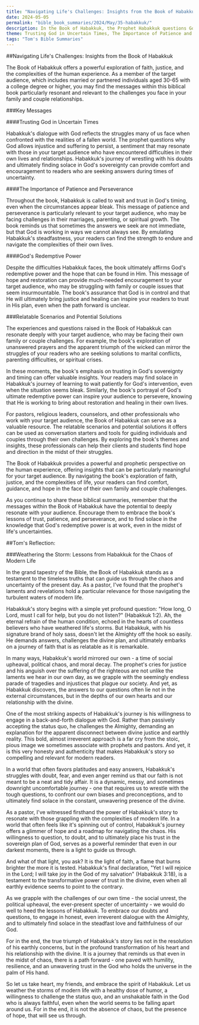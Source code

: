 ```yaml
---
title: "Navigating Life's Challenges: Insights from the Book of Habakkuk - Tom's Summaries 4"
date: 2024-05-05
permalink: "bible_book_summaries/2024/May/35-habakkuk/"
description: In the Book of Habakkuk, the Prophet Habakkuk questions God’s justice in allowing Babylon to oppress Judah but learns to trust God’s sovereignty and rejoice in His salvation.
theme: Trusting God in Uncertain Times, The Importance of Patience and Perseverance, God's Redemptive Power
tags: "Tom's Bible Summaries"
---
```


##Navigating Life's Challenges: Insights from the Book of Habakkuk

The Book of Habakkuk offers a powerful exploration of faith, justice, and the complexities of the human experience. As a member of the target audience, which includes married or partnered individuals aged 30-65 with a college degree or higher, you may find the messages within this biblical book particularly resonant and relevant to the challenges you face in your family and couple relationships.

###Key Messages

####Trusting God in Uncertain Times

Habakkuk's dialogue with God reflects the struggles many of us face when confronted with the realities of a fallen world. The prophet questions why God allows injustice and suffering to persist, a sentiment that may resonate with those in your target audience who have encountered difficulties in their own lives and relationships. Habakkuk's journey of wrestling with his doubts and ultimately finding solace in God's sovereignty can provide comfort and encouragement to readers who are seeking answers during times of uncertainty.

####The Importance of Patience and Perseverance

Throughout the book, Habakkuk is called to wait and trust in God's timing, even when the circumstances appear bleak. This message of patience and perseverance is particularly relevant to your target audience, who may be facing challenges in their marriages, parenting, or spiritual growth. The book reminds us that sometimes the answers we seek are not immediate, but that God is working in ways we cannot always see. By emulating Habakkuk's steadfastness, your readers can find the strength to endure and navigate the complexities of their own lives.

####God's Redemptive Power

Despite the difficulties Habakkuk faces, the book ultimately affirms God's redemptive power and the hope that can be found in Him. This message of hope and restoration can provide much-needed encouragement to your target audience, who may be struggling with family or couple issues that seem insurmountable. The book's assurance that God is in control and that He will ultimately bring justice and healing can inspire your readers to trust in His plan, even when the path forward is unclear.

###Relatable Scenarios and Potential Solutions

The experiences and questions raised in the Book of Habakkuk can resonate deeply with your target audience, who may be facing their own family or couple challenges. For example, the book's exploration of unanswered prayers and the apparent triumph of the wicked can mirror the struggles of your readers who are seeking solutions to marital conflicts, parenting difficulties, or spiritual crises.

In these moments, the book's emphasis on trusting in God's sovereignty and timing can offer valuable insights. Your readers may find solace in Habakkuk's journey of learning to wait patiently for God's intervention, even when the situation seems bleak. Similarly, the book's portrayal of God's ultimate redemptive power can inspire your audience to persevere, knowing that He is working to bring about restoration and healing in their own lives.

For pastors, religious leaders, counselors, and other professionals who work with your target audience, the Book of Habakkuk can serve as a valuable resource. The relatable scenarios and potential solutions it offers can be used as conversation starters and tools for guiding individuals and couples through their own challenges. By exploring the book's themes and insights, these professionals can help their clients and students find hope and direction in the midst of their struggles.

The Book of Habakkuk provides a powerful and prophetic perspective on the human experience, offering insights that can be particularly meaningful for your target audience. By navigating the book's exploration of faith, justice, and the complexities of life, your readers can find comfort, guidance, and hope in the face of their own family and couple challenges.

As you continue to share these biblical summaries, remember that the messages within the Book of Habakkuk have the potential to deeply resonate with your audience. Encourage them to embrace the book's lessons of trust, patience, and perseverance, and to find solace in the knowledge that God's redemptive power is at work, even in the midst of life's uncertainties.

##Tom's Reflection: 

###Weathering the Storm: Lessons from Habakkuk for the Chaos of Modern Life

In the grand tapestry of the Bible, the Book of Habakkuk stands as a testament to the timeless truths that can guide us through the chaos and uncertainty of the present day. As a pastor, I've found that the prophet's laments and revelations hold a particular relevance for those navigating the turbulent waters of modern life.

Habakkuk's story begins with a simple yet profound question: "How long, O Lord, must I call for help, but you do not listen?" (Habakkuk 1:2). Ah, the eternal refrain of the human condition, echoed in the hearts of countless believers who have weathered life's storms. But Habakkuk, with his signature brand of holy sass, doesn't let the Almighty off the hook so easily. He demands answers, challenges the divine plan, and ultimately embarks on a journey of faith that is as relatable as it is remarkable.

In many ways, Habakkuk's world mirrored our own - a time of social upheaval, political chaos, and moral decay. The prophet's cries for justice and his anguish over the suffering of the righteous are not unlike the laments we hear in our own day, as we grapple with the seemingly endless parade of tragedies and injustices that plague our society. And yet, as Habakkuk discovers, the answers to our questions often lie not in the external circumstances, but in the depths of our own hearts and our relationship with the divine.

One of the most striking aspects of Habakkuk's journey is his willingness to engage in a back-and-forth dialogue with God. Rather than passively accepting the status quo, he challenges the Almighty, demanding an explanation for the apparent disconnect between divine justice and earthly reality. This bold, almost irreverent approach is a far cry from the stoic, pious image we sometimes associate with prophets and pastors. And yet, it is this very honesty and authenticity that makes Habakkuk's story so compelling and relevant for modern readers.

In a world that often favors platitudes and easy answers, Habakkuk's struggles with doubt, fear, and even anger remind us that our faith is not meant to be a neat and tidy affair. It is a dynamic, messy, and sometimes downright uncomfortable journey - one that requires us to wrestle with the tough questions, to confront our own biases and preconceptions, and to ultimately find solace in the constant, unwavering presence of the divine.

As a pastor, I've witnessed firsthand the power of Habakkuk's story to resonate with those grappling with the complexities of modern life. In a world that often feels like it's spinning out of control, Habakkuk's journey offers a glimmer of hope and a roadmap for navigating the chaos. His willingness to question, to doubt, and to ultimately place his trust in the sovereign plan of God, serves as a powerful reminder that even in our darkest moments, there is a light to guide us through.

And what of that light, you ask? It is the light of faith, a flame that burns brighter the more it is tested. Habakkuk's final declaration, "Yet I will rejoice in the Lord; I will take joy in the God of my salvation" (Habakkuk 3:18), is a testament to the transformative power of trust in the divine, even when all earthly evidence seems to point to the contrary.

As we grapple with the challenges of our own time - the social unrest, the political upheaval, the ever-present specter of uncertainty - we would do well to heed the lessons of Habakkuk. To embrace our doubts and questions, to engage in honest, even irreverent dialogue with the Almighty, and to ultimately find solace in the steadfast love and faithfulness of our God.

For in the end, the true triumph of Habakkuk's story lies not in the resolution of his earthly concerns, but in the profound transformation of his heart and his relationship with the divine. It is a journey that reminds us that even in the midst of chaos, there is a path forward - one paved with humility, resilience, and an unwavering trust in the God who holds the universe in the palm of His hand.

So let us take heart, my friends, and embrace the spirit of Habakkuk. Let us weather the storms of modern life with a healthy dose of humor, a willingness to challenge the status quo, and an unshakable faith in the God who is always faithful, even when the world seems to be falling apart around us. For in the end, it is not the absence of chaos, but the presence of hope, that will see us through.

